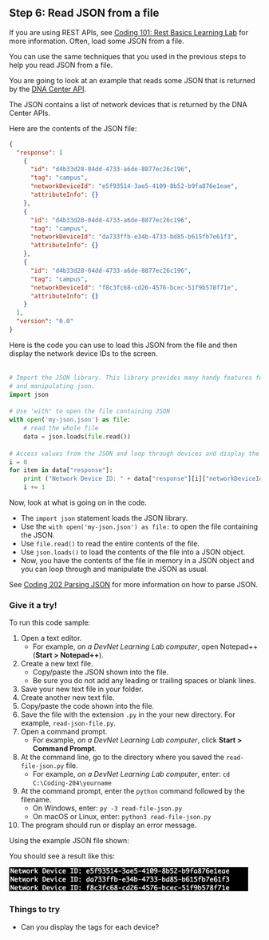 ## Step 6: Read JSON from a file

If you are using REST APIs, see [Coding 101: Rest Basics Learning Lab](/lab/coding-101-rest-basics-ga/step/1) for more information. Often, load some JSON from a file.

You can use the same techniques that you used in the previous steps to help you read JSON from a file.

You are going to look at an example that reads some JSON that is returned by the [DNA Center API](https://developer.cisco.com/site/dnac/).

The JSON contains a list of network devices that is returned by the DNA Center APIs.

Here are the contents of the JSON file:

```json
{
  "response": [
    {
      "id": "d4b33d28-04dd-4733-a6de-8877ec26c196",
      "tag": "campus",
      "networkDeviceId": "e5f93514-3ae5-4109-8b52-b9fa876e1eae",
      "attributeInfo": {}
    },
    {
      "id": "d4b33d28-04dd-4733-a6de-8877ec26c196",
      "tag": "campus",
      "networkDeviceId": "da733ffb-e34b-4733-bd85-b615fb7e61f3",
      "attributeInfo": {}
    },
    {
      "id": "d4b33d28-04dd-4733-a6de-8877ec26c196",
      "tag": "campus",
      "networkDeviceId": "f8c3fc68-cd26-4576-bcec-51f9b578f71e",
      "attributeInfo": {}
    }
  ],
  "version": "0.0"
}

```

Here is the code you can use to load this JSON from the file and then display the network device IDs to the screen.

```python

# Import the JSON library. This library provides many handy features for formatting, displaying
# and manipulating json.
import json

# Use 'with" to open the file containing JSON
with open('my-json.json') as file:
    # read the whole file
    data = json.loads(file.read())

# Access values from the JSON and loop through devices and display the network device id
i = 0
for item in data["response"]:
    print ("Network Device ID: " + data["response"][i]["networkDeviceId"])
    i += 1

```

Now, look at what is going on in the code.

* The `import json` statement loads the JSON library.
* Use the `with open('my-json.json') as file:` to open the file containing the JSON.
* Use `file.read()` to read the entire contents of the file.
* Use `json.loads()` to load the contents of the file into a JSON object.
* Now, you have the contents of the file in memory in a JSON object and you can loop through and manipulate the JSON as usual.

See [Coding 202 Parsing JSON](/lab/coding-202-parsing-json/step/1) for more information on how to parse JSON.

### Give it a try!

To run this code sample:
1. Open a text editor.
    * For example, *on a DevNet Learning Lab computer*, open Notepad++ (**Start > Notepad++**).
2. Create a new text file.
    * Copy/paste the JSON shown into the file.
    * Be sure you do not add any leading or trailing spaces or blank lines.
3. Save your new text file in your folder.
4. Create another new text file.
5. Copy/paste the code shown into the file.
6. Save the file with the extension `.py` in the your new directory. For example, `read-json-file.py`.
7. Open a command prompt.
    * For example, *on a DevNet Learning Lab computer*, click **Start > Command Prompt**.
8. At the command line, go to the directory where you saved the `read-file-json.py` file.
    * For example, *on a DevNet Learning Lab computer*, enter: `cd C:\Coding-204\yourname`
9. At the command prompt, enter the `python` command followed by the filename.
    * On Windows, enter: `py -3 read-file-json.py`
    * On macOS or Linux, enter: `python3 read-file-json.py`
10. The program should run or display an error message.

Using the example JSON file shown:

You should see a result like this:

![](assets/images/step6-results.jpg)

### Things to try
* Can you display the tags for each device?
